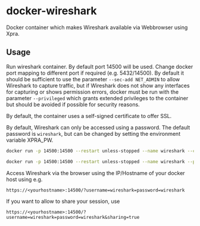# docker-wireshark

Docker container which makes Wireshark available via Webbrowser using Xpra.

## Usage

Run wireshark container. By default port 14500 will be used. Change docker port mapping to different port if required (e.g. 5432/14500). By default it should be sufficient to use the parameter `--sec-add NET_ADMIN` to allow Wireshark to capture traffic, but if Wireshark does not show any interfaces for capturing or shows permission errors, docker must be run with the parameter `--privileged` which grants extended privileges to the container but should be avoided if possible for security reasons.

By default, the container uses a self-signed certificate to offer SSL.

By default, Wireshark can only be accessed using a password. The default password is `wireshark`, but can be changed by setting the environment variable XPRA_PW.

```bash
docker run -p 14500:14500 --restart unless-stopped --name wireshark --cap-add NET_ADMIN -e XPRA_PW=wireshark ffeldhaus/wireshark
```

```bash
docker run -p 14500:14500 --restart unless-stopped --name wireshark --privileged -e XPRA_PW=wireshark ffeldhaus/wireshark
```

Access Wireshark via the browser using the IP/Hostname of your docker host using e.g.

    https://<yourhostname>:14500/?username=wireshark=password=wireshark

If you want to allow to share your session, use

    https://<yourhostname>:14500/?username=wireshark=password=wireshark&sharing=true
